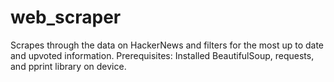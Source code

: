 # web_scraper
Scrapes through the data on HackerNews and filters for the most up to date and upvoted information.
Prerequisites: Installed BeautifulSoup, requests, and pprint library on device.
